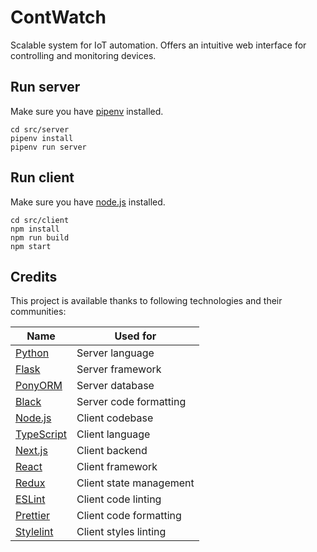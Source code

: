 # ContWatch

Scalable system for IoT automation. Offers an intuitive web interface for controlling and monitoring devices.

## Run server
Make sure you have [pipenv](https://pipenv.pypa.io/en/latest/) installed.

```shell
cd src/server
pipenv install
pipenv run server
```

## Run client
Make sure you have [node.js](https://nodejs.org/en) installed.

```shell
cd src/client
npm install
npm run build
npm start
```

## Credits
This project is available thanks to following technologies and their communities:

| Name                                                       | Used for                 |
|------------------------------------------------------------|--------------------------|
| [Python](https://www.python.org/)                          | Server language          |
| [Flask](https://flask.palletsprojects.com/)                | Server framework         |
| [PonyORM](https://ponyorm.org/)                            | Server database          |
| [Black](https://black.readthedocs.io/en/stable/index.html) | Server code formatting   |
| [Node.js](https://nodejs.org/en)                           | Client codebase          |
| [TypeScript](https://www.typescriptlang.org/)              | Client language          |
| [Next.js](https://nextjs.org/)                             | Client backend           |
| [React](https://reactjs.org/)                              | Client framework         |
| [Redux](https://redux.js.org/)                             | Client state management  |
| [ESLint](https://eslint.org/)                              | Client code linting      |
| [Prettier](https://prettier.io/)                           | Client code formatting   |
| [Stylelint](https://stylelint.io/)                         | Client styles linting    |
